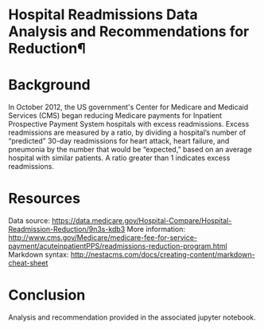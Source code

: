 # Hospital Readmissions Data Analysis and Recommendations for Reduction¶
# Background
In October 2012, the US government's Center for Medicare and Medicaid Services (CMS) began reducing Medicare payments for Inpatient Prospective Payment System hospitals with excess readmissions. Excess readmissions are measured by a ratio, by dividing a hospital’s number of “predicted” 30-day readmissions for heart attack, heart failure, and pneumonia by the number that would be “expected,” based on an average hospital with similar patients. A ratio greater than 1 indicates excess readmissions.

# Resources

Data source: https://data.medicare.gov/Hospital-Compare/Hospital-Readmission-Reduction/9n3s-kdb3
More information: http://www.cms.gov/Medicare/medicare-fee-for-service-payment/acuteinpatientPPS/readmissions-reduction-program.html
Markdown syntax: http://nestacms.com/docs/creating-content/markdown-cheat-sheet

# Conclusion

Analysis and recommendation provided in the associated jupyter notebook. 